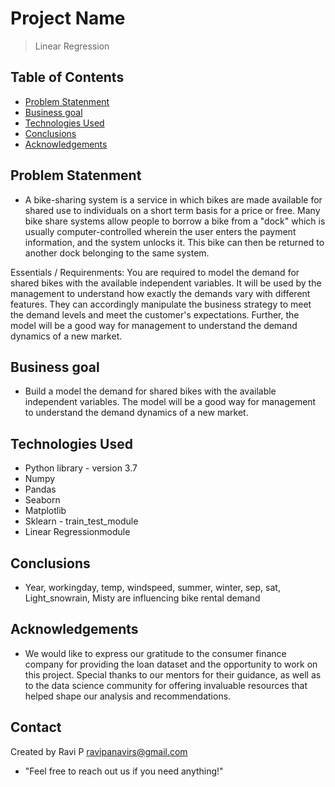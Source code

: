 # Project Name
> Linear Regression


## Table of Contents
* [Problem Statenment](#Problem-statenment)
* [Business goal](#Business-goal)
* [Technologies Used](#technologies-used)
* [Conclusions](#conclusions)
* [Acknowledgements](#acknowledgements)

<!-- You can include any other section that is pertinent to your problem -->

## Problem Statenment
- A bike-sharing system is a service in which bikes are made available for shared use to individuals on a short term basis for a price or free. Many bike share systems allow people to borrow a bike from a "dock" which is usually computer-controlled wherein the user enters the payment information, and the system unlocks it. This bike can then be returned to another dock belonging to the same system.

Essentials / Requirenments: You are required to model the demand for shared bikes with the available independent variables. It will be used by the management to understand how exactly the demands vary with different features. They can accordingly manipulate the business strategy to meet the demand levels and meet the customer's expectations. Further, the model will be a good way for management to understand the demand dynamics of a new market.
<!-- You don't have to answer all the questions - just the ones relevant to your project. -->

## Business goal
- Build a model the demand for shared bikes with the available independent variables. The model will be a good way for management to understand the demand dynamics of a new market.

<!-- You don't have to answer all the questions - just the ones relevant to your project. -->


## Technologies Used
- Python library - version 3.7
- Numpy
- Pandas
- Seaborn
- Matplotlib
- Sklearn - train_test_module
- Linear Regressionmodule


<!-- As the libraries versions keep on changing, it is recommended to mention the version of library used in this project -->


## Conclusions
- Year, workingday, temp, windspeed, summer, winter, sep, sat, Light_snowrain, Misty are influencing bike rental demand

<!-- As the libraries versions keep on changing, it is recommended to mention the version of library used in this project -->


## Acknowledgements
- We would like to express our gratitude to the consumer finance company for providing the loan dataset and the opportunity to work on this project. Special thanks to our mentors for their guidance, as well as to the data science community for offering invaluable resources that helped shape our analysis and recommendations.




## Contact
Created by Ravi P 
ravipanavirs@gmail.com 

- "Feel free to reach out us if you need anything!"


<!-- Optional -->
<!-- ## License -->
<!-- This project is open source and available under the [... License](). -->

<!-- You don't have to include all sections - just the one's relevant to your project -->
